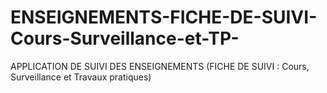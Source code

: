 # ENSEIGNEMENTS-FICHE-DE-SUIVI-Cours-Surveillance-et-TP-
APPLICATION DE SUIVI DES ENSEIGNEMENTS (FICHE DE SUIVI : Cours, Surveillance et Travaux pratiques)
